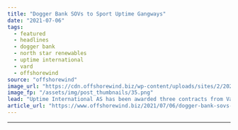 ```yaml
---
title: "Dogger Bank SOVs to Sport Uptime Gangways"
date: "2021-07-06"
tags: 
  - featured
  - headlines
  - dogger bank
  - north star renewables
  - uptime international
  - vard
  - offshorewind
source: "offshorewind"
image_url: "https://cdn.offshorewind.biz/wp-content/uploads/sites/2/2021/07/06111002/Dogger-Bank-SOVs-to-Sport-Uptime-Gangways.png"
image_fp: "/assets/img/post_thumbnails/35.png"
lead: "Uptime International AS has been awarded three contracts from Vard Singapore for the supply"
article_url: "https://www.offshorewind.biz/2021/07/06/dogger-bank-sovs-to-sport-uptime-gangways/"
---
```


---
